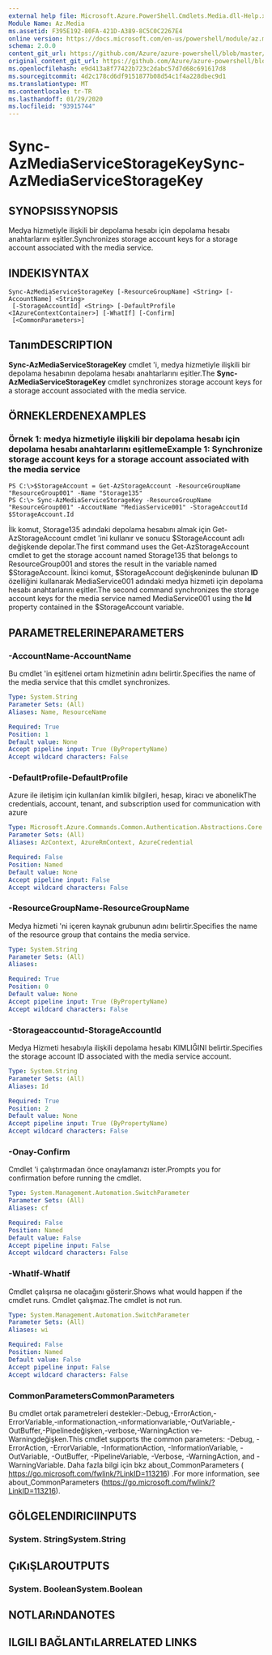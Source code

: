 ```yaml
---
external help file: Microsoft.Azure.PowerShell.Cmdlets.Media.dll-Help.xml
Module Name: Az.Media
ms.assetid: F395E192-80FA-421D-A389-8C5C0C2267E4
online version: https://docs.microsoft.com/en-us/powershell/module/az.media/sync-azmediaservicestoragekey
schema: 2.0.0
content_git_url: https://github.com/Azure/azure-powershell/blob/master/src/Media/Media/help/Sync-AzMediaServiceStorageKey.md
original_content_git_url: https://github.com/Azure/azure-powershell/blob/master/src/Media/Media/help/Sync-AzMediaServiceStorageKey.md
ms.openlocfilehash: e9d413a8f77422b723c2dabc57d7d68c691617d8
ms.sourcegitcommit: 4d2c178cd6df9151877b08d54c1f4a228dbec9d1
ms.translationtype: MT
ms.contentlocale: tr-TR
ms.lasthandoff: 01/29/2020
ms.locfileid: "93915744"
---
```

# <span data-ttu-id="13900-101">Sync-AzMediaServiceStorageKey</span><span class="sxs-lookup"><span data-stu-id="13900-101">Sync-AzMediaServiceStorageKey</span></span>

## <span data-ttu-id="13900-102">SYNOPSIS</span><span class="sxs-lookup"><span data-stu-id="13900-102">SYNOPSIS</span></span>
<span data-ttu-id="13900-103">Medya hizmetiyle ilişkili bir depolama hesabı için depolama hesabı anahtarlarını eşitler.</span><span class="sxs-lookup"><span data-stu-id="13900-103">Synchronizes storage account keys for a storage account associated with the media service.</span></span>

## <span data-ttu-id="13900-104">INDEKI</span><span class="sxs-lookup"><span data-stu-id="13900-104">SYNTAX</span></span>

```
Sync-AzMediaServiceStorageKey [-ResourceGroupName] <String> [-AccountName] <String>
 [-StorageAccountId] <String> [-DefaultProfile <IAzureContextContainer>] [-WhatIf] [-Confirm]
 [<CommonParameters>]
```

## <span data-ttu-id="13900-105">Tanım</span><span class="sxs-lookup"><span data-stu-id="13900-105">DESCRIPTION</span></span>
<span data-ttu-id="13900-106">**Sync-AzMediaServiceStorageKey** cmdlet 'i, medya hizmetiyle ilişkili bir depolama hesabının depolama hesabı anahtarlarını eşitler.</span><span class="sxs-lookup"><span data-stu-id="13900-106">The **Sync-AzMediaServiceStorageKey** cmdlet synchronizes storage account keys for a storage account associated with the media service.</span></span>

## <span data-ttu-id="13900-107">ÖRNEKLERDEN</span><span class="sxs-lookup"><span data-stu-id="13900-107">EXAMPLES</span></span>

### <span data-ttu-id="13900-108">Örnek 1: medya hizmetiyle ilişkili bir depolama hesabı için depolama hesabı anahtarlarını eşitleme</span><span class="sxs-lookup"><span data-stu-id="13900-108">Example 1: Synchronize storage account keys for a storage account associated with the media service</span></span>
```
PS C:\>$StorageAccount = Get-AzStorageAccount -ResourceGroupName "ResourceGroup001" -Name "Storage135"
PS C:\> Sync-AzMediaServiceStorageKey -ResourceGroupName "ResourceGroup001" -AccoutName "MediasService001" -StorageAccoutId $StorageAccount.Id
```

<span data-ttu-id="13900-109">İlk komut, Storage135 adındaki depolama hesabını almak için Get-AzStorageAccount cmdlet 'ini kullanır ve sonucu $StorageAccount adlı değişkende depolar.</span><span class="sxs-lookup"><span data-stu-id="13900-109">The first command uses the Get-AzStorageAccount cmdlet to get the storage account named Storage135 that belongs to ResourceGroup001 and stores the result in the variable named $StorageAccount.</span></span>
<span data-ttu-id="13900-110">İkinci komut, $StorageAccount değişkeninde bulunan **ID** özelliğini kullanarak MediaService001 adındaki medya hizmeti için depolama hesabı anahtarlarını eşitler.</span><span class="sxs-lookup"><span data-stu-id="13900-110">The second command synchronizes the storage account keys for the media service named MediaService001 using the **Id** property contained in the $StorageAccount variable.</span></span>

## <span data-ttu-id="13900-111">PARAMETRELERINE</span><span class="sxs-lookup"><span data-stu-id="13900-111">PARAMETERS</span></span>

### <span data-ttu-id="13900-112">-AccountName</span><span class="sxs-lookup"><span data-stu-id="13900-112">-AccountName</span></span>
<span data-ttu-id="13900-113">Bu cmdlet 'in eşitlenei ortam hizmetinin adını belirtir.</span><span class="sxs-lookup"><span data-stu-id="13900-113">Specifies the name of the media service that this cmdlet synchronizes.</span></span>

```yaml
Type: System.String
Parameter Sets: (All)
Aliases: Name, ResourceName

Required: True
Position: 1
Default value: None
Accept pipeline input: True (ByPropertyName)
Accept wildcard characters: False
```

### <span data-ttu-id="13900-114">-DefaultProfile</span><span class="sxs-lookup"><span data-stu-id="13900-114">-DefaultProfile</span></span>
<span data-ttu-id="13900-115">Azure ile iletişim için kullanılan kimlik bilgileri, hesap, kiracı ve abonelik</span><span class="sxs-lookup"><span data-stu-id="13900-115">The credentials, account, tenant, and subscription used for communication with azure</span></span>

```yaml
Type: Microsoft.Azure.Commands.Common.Authentication.Abstractions.Core.IAzureContextContainer
Parameter Sets: (All)
Aliases: AzContext, AzureRmContext, AzureCredential

Required: False
Position: Named
Default value: None
Accept pipeline input: False
Accept wildcard characters: False
```

### <span data-ttu-id="13900-116">-ResourceGroupName</span><span class="sxs-lookup"><span data-stu-id="13900-116">-ResourceGroupName</span></span>
<span data-ttu-id="13900-117">Medya hizmeti 'ni içeren kaynak grubunun adını belirtir.</span><span class="sxs-lookup"><span data-stu-id="13900-117">Specifies the name of the resource group that contains the media service.</span></span>

```yaml
Type: System.String
Parameter Sets: (All)
Aliases:

Required: True
Position: 0
Default value: None
Accept pipeline input: True (ByPropertyName)
Accept wildcard characters: False
```

### <span data-ttu-id="13900-118">-Storageaccountıd</span><span class="sxs-lookup"><span data-stu-id="13900-118">-StorageAccountId</span></span>
<span data-ttu-id="13900-119">Medya Hizmeti hesabıyla ilişkili depolama hesabı KIMLIĞINI belirtir.</span><span class="sxs-lookup"><span data-stu-id="13900-119">Specifies the storage account ID associated with the media service account.</span></span>

```yaml
Type: System.String
Parameter Sets: (All)
Aliases: Id

Required: True
Position: 2
Default value: None
Accept pipeline input: True (ByPropertyName)
Accept wildcard characters: False
```

### <span data-ttu-id="13900-120">-Onay</span><span class="sxs-lookup"><span data-stu-id="13900-120">-Confirm</span></span>
<span data-ttu-id="13900-121">Cmdlet 'i çalıştırmadan önce onaylamanızı ister.</span><span class="sxs-lookup"><span data-stu-id="13900-121">Prompts you for confirmation before running the cmdlet.</span></span>

```yaml
Type: System.Management.Automation.SwitchParameter
Parameter Sets: (All)
Aliases: cf

Required: False
Position: Named
Default value: False
Accept pipeline input: False
Accept wildcard characters: False
```

### <span data-ttu-id="13900-122">-WhatIf</span><span class="sxs-lookup"><span data-stu-id="13900-122">-WhatIf</span></span>
<span data-ttu-id="13900-123">Cmdlet çalışırsa ne olacağını gösterir.</span><span class="sxs-lookup"><span data-stu-id="13900-123">Shows what would happen if the cmdlet runs.</span></span>
<span data-ttu-id="13900-124">Cmdlet çalışmaz.</span><span class="sxs-lookup"><span data-stu-id="13900-124">The cmdlet is not run.</span></span>

```yaml
Type: System.Management.Automation.SwitchParameter
Parameter Sets: (All)
Aliases: wi

Required: False
Position: Named
Default value: False
Accept pipeline input: False
Accept wildcard characters: False
```

### <span data-ttu-id="13900-125">CommonParameters</span><span class="sxs-lookup"><span data-stu-id="13900-125">CommonParameters</span></span>
<span data-ttu-id="13900-126">Bu cmdlet ortak parametreleri destekler:-Debug,-ErrorAction,-ErrorVariable,-ınformationaction,-ınformationvariable,-OutVariable,-OutBuffer,-Pipelinedeğişken,-verbose,-WarningAction ve-Warningdeğişken.</span><span class="sxs-lookup"><span data-stu-id="13900-126">This cmdlet supports the common parameters: -Debug, -ErrorAction, -ErrorVariable, -InformationAction, -InformationVariable, -OutVariable, -OutBuffer, -PipelineVariable, -Verbose, -WarningAction, and -WarningVariable.</span></span> <span data-ttu-id="13900-127">Daha fazla bilgi için bkz about_CommonParameters ( https://go.microsoft.com/fwlink/?LinkID=113216) .</span><span class="sxs-lookup"><span data-stu-id="13900-127">For more information, see about_CommonParameters (https://go.microsoft.com/fwlink/?LinkID=113216).</span></span>

## <span data-ttu-id="13900-128">GÖLGELENDIRICI</span><span class="sxs-lookup"><span data-stu-id="13900-128">INPUTS</span></span>

### <span data-ttu-id="13900-129">System. String</span><span class="sxs-lookup"><span data-stu-id="13900-129">System.String</span></span>

## <span data-ttu-id="13900-130">ÇıKıŞLAR</span><span class="sxs-lookup"><span data-stu-id="13900-130">OUTPUTS</span></span>

### <span data-ttu-id="13900-131">System. Boolean</span><span class="sxs-lookup"><span data-stu-id="13900-131">System.Boolean</span></span>

## <span data-ttu-id="13900-132">NOTLARıNDA</span><span class="sxs-lookup"><span data-stu-id="13900-132">NOTES</span></span>

## <span data-ttu-id="13900-133">ILGILI BAĞLANTıLAR</span><span class="sxs-lookup"><span data-stu-id="13900-133">RELATED LINKS</span></span>
